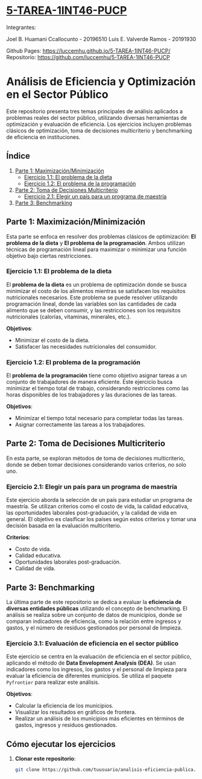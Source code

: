 # [5-TAREA-1INT46-PUCP](https://luccemhu.github.io/5-TAREA-1INT46-PUCP/)
Integrantes:

Joel B. Huamani Ccallocunto - 20196510
Luis E. Valverde Ramos - 20191930

Github Pages: https://luccemhu.github.io/5-TAREA-1INT46-PUCP/
Repositorio: https://github.com/luccemhu/5-TAREA-1INT46-PUCP

# Análisis de Eficiencia y Optimización en el Sector Público

Este repositorio presenta tres temas principales de análisis aplicados a problemas reales del sector público, utilizando diversas herramientas de optimización y evaluación de eficiencia. Los ejercicios incluyen problemas clásicos de optimización, toma de decisiones multicriterio y benchmarking de eficiencia en instituciones.

## Índice

1. [Parte 1: Maximización/Minimización](#parte-1-maximizaciónminimización)
    - [Ejercicio 1.1: El problema de la dieta](#ejercicio-11-el-problema-de-la-dieta)
    - [Ejercicio 1.2: El problema de la programación](#ejercicio-12-el-problema-de-la-programación)
2. [Parte 2: Toma de Decisiones Multicriterio](#parte-2-toma-de-decisiones-multicriterio)
    - [Ejercicio 2.1: Elegir un país para un programa de maestría](#ejercicio-21-elegir-un-país-para-un-programa-de-maestría)
3. [Parte 3: Benchmarking](#parte-3-benchmarking)

## Parte 1: Maximización/Minimización

Esta parte se enfoca en resolver dos problemas clásicos de optimización: **El problema de la dieta** y **El problema de la programación**. Ambos utilizan técnicas de programación lineal para maximizar o minimizar una función objetivo bajo ciertas restricciones.

### Ejercicio 1.1: El problema de la dieta

El **problema de la dieta** es un problema de optimización donde se busca minimizar el costo de los alimentos mientras se satisfacen los requisitos nutricionales necesarios. Este problema se puede resolver utilizando programación lineal, donde las variables son las cantidades de cada alimento que se deben consumir, y las restricciones son los requisitos nutricionales (calorías, vitaminas, minerales, etc.).

**Objetivos**:
- Minimizar el costo de la dieta.
- Satisfacer las necesidades nutricionales del consumidor.

### Ejercicio 1.2: El problema de la programación

El **problema de la programación** tiene como objetivo asignar tareas a un conjunto de trabajadores de manera eficiente. Este ejercicio busca minimizar el tiempo total de trabajo, considerando restricciones como las horas disponibles de los trabajadores y las duraciones de las tareas.

**Objetivos**:
- Minimizar el tiempo total necesario para completar todas las tareas.
- Asignar correctamente las tareas a los trabajadores.

## Parte 2: Toma de Decisiones Multicriterio

En esta parte, se exploran métodos de toma de decisiones multicriterio, donde se deben tomar decisiones considerando varios criterios, no solo uno.

### Ejercicio 2.1: Elegir un país para un programa de maestría

Este ejercicio aborda la selección de un país para estudiar un programa de maestría. Se utilizan criterios como el costo de vida, la calidad educativa, las oportunidades laborales post-graduación, y la calidad de vida en general. El objetivo es clasificar los países según estos criterios y tomar una decisión basada en la evaluación multicriterio.

**Criterios**:
- Costo de vida.
- Calidad educativa.
- Oportunidades laborales post-graduación.
- Calidad de vida.

## Parte 3: Benchmarking

La última parte de este repositorio se dedica a evaluar la **eficiencia de diversas entidades públicas** utilizando el concepto de benchmarking. El análisis se realiza sobre un conjunto de datos de municipios, donde se comparan indicadores de eficiencia, como la relación entre ingresos y gastos, y el número de residuos gestionados por personal de limpieza.

### Ejercicio 3.1: Evaluación de eficiencia en el sector público

Este ejercicio se centra en la evaluación de eficiencia en el sector público, aplicando el método de **Data Envelopment Analysis (DEA)**. Se usan indicadores como los ingresos, los gastos y el personal de limpieza para evaluar la eficiencia de diferentes municipios. Se utiliza el paquete `Pyfrontier` para realizar este análisis.

**Objetivos**:
- Calcular la eficiencia de los municipios.
- Visualizar los resultados en gráficos de frontera.
- Realizar un análisis de los municipios más eficientes en términos de gastos, ingresos y residuos gestionados.

## Cómo ejecutar los ejercicios

1. **Clonar este repositorio**:

   ```bash
   git clone https://github.com/tuusuario/analisis-eficiencia-publica.git
